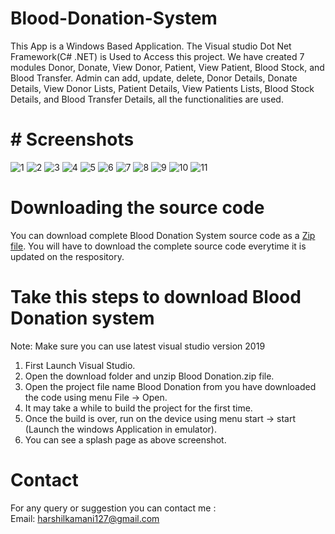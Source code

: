 # Blood-Donation-System
This App is a Windows Based Application. The Visual studio Dot Net Framework(C# .NET) is Used to Access this project. We have created 7 modules Donor, Donate, View Donor, Patient, View Patient, Blood Stock, and Blood Transfer. Admin can add, update, delete, Donor Details, Donate Details, View Donor Lists, Patient Details, View Patients Lists, Blood Stock Details, and Blood Transfer Details, all the functionalities are used.

# # Screenshots
![1](https://raw.githubusercontent.com/HarshilKamani/Blood-Donation-System/main/1.jpg)
![2](https://raw.githubusercontent.com/HarshilKamani/Blood-Donation-System/main/2.jpg)
![3](https://raw.githubusercontent.com/HarshilKamani/Blood-Donation-System/main/3.jpg)
![4](https://raw.githubusercontent.com/HarshilKamani/Blood-Donation-System/main/4.jpg)
![5](https://raw.githubusercontent.com/HarshilKamani/Blood-Donation-System/main/5.jpg)
![6](https://raw.githubusercontent.com/HarshilKamani/Blood-Donation-System/main/6.jpg)
![7](https://raw.githubusercontent.com/HarshilKamani/Blood-Donation-System/main/7.jpg)
![8](https://raw.githubusercontent.com/HarshilKamani/Blood-Donation-System/main/8.jpg)
![9](https://raw.githubusercontent.com/HarshilKamani/Blood-Donation-System/main/9.jpg)
![10](https://raw.githubusercontent.com/HarshilKamani/Blood-Donation-System/main/10.jpg)
![11](https://raw.githubusercontent.com/HarshilKamani/Blood-Donation-System/main/11.jpg)

# Downloading the source code

You can download complete Blood Donation System source code as a <a href="https://raw.githubusercontent.com/HarshilKamani/Blood-Donation-System/main/Blood%20Donation.zip">Zip file</a>.
You will have to download the complete source code everytime it is updated on the respository.

# Take this steps to download Blood Donation system
Note: Make sure you can use latest visual studio version 2019

1) First Launch Visual Studio.
2) Open the download folder and unzip Blood Donation.zip file.
3) Open the project file name Blood Donation from you have downloaded the code using menu File -> Open.
4) It may take a while to build the project for the first time.
5) Once the build is over, run on the device using menu start -> start (Launch the windows Application in emulator).
6) You can see a splash page as above screenshot.

# Contact
For any query or suggestion you can contact me :<br>
Email: harshilkamani127@gmail.com

